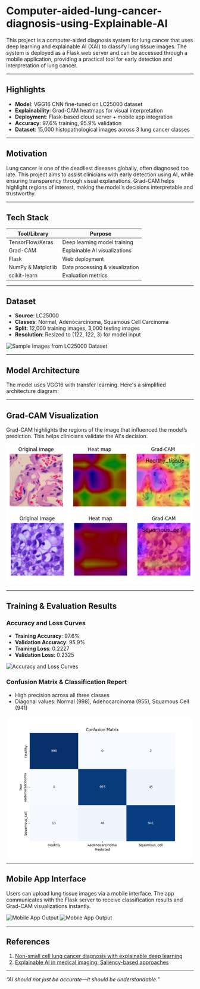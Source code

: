 # Computer-aided-lung-cancer-diagnosis-using-Explainable-AI
This project is a computer-aided diagnosis system for lung cancer that uses deep learning and explainable AI (XAI) to classify lung tissue images. The system is deployed as a Flask web server and can be accessed through a mobile application, providing a practical tool for early detection and interpretation of lung cancer. 

---


##  Highlights

-  **Model**: VGG16 CNN fine-tuned on LC25000 dataset  
-  **Explainability**: Grad-CAM heatmaps for visual interpretation  
-  **Deployment**: Flask-based cloud server + mobile app integration  
-  **Accuracy**: 97.6% training, 95.9% validation  
-  **Dataset**: 15,000 histopathological images across 3 lung cancer classes  

---

##  Motivation

Lung cancer is one of the deadliest diseases globally, often diagnosed too late. This project aims to assist clinicians with early detection using AI, while ensuring transparency through visual explanations. Grad-CAM helps highlight regions of interest, making the model's decisions interpretable and trustworthy.

---

##  Tech Stack

| Tool/Library     | Purpose                          |
|------------------|----------------------------------|
| TensorFlow/Keras | Deep learning model training     |
| Grad-CAM         | Explainable AI visualizations    |
| Flask            | Web deployment                   |
| NumPy & Matplotlib | Data processing & visualization |
| scikit-learn     | Evaluation metrics               |

---

##  Dataset

- **Source**: LC25000  
- **Classes**: Normal, Adenocarcinoma, Squamous Cell Carcinoma  
- **Split**: 12,000 training images, 3,000 testing images  
- **Resolution**: Resized to (122, 122, 3) for model input  

![Sample Images from LC25000 Dataset](src/images/lc25000_samples.png)

---

##  Model Architecture

The model uses VGG16 with transfer learning. Here's a simplified architecture diagram:


---

##  Grad-CAM Visualization

Grad-CAM highlights the regions of the image that influenced the model’s prediction. This helps clinicians validate the AI's decision.

![Grad-CAM Heatmaps](src/images/gradcam_result_n.png)
![Grad-CAM Heatmaps](src/images/gradcam_result_scc.png)

---

##  Training & Evaluation Results

###  Accuracy and Loss Curves

- **Training Accuracy**: 97.6%  
- **Validation Accuracy**: 95.9%  
- **Training Loss**: 0.2227  
- **Validation Loss**: 0.2325  

![Accuracy and Loss Curves](images/accuracy_loss_curves.png)

###  Confusion Matrix & Classification Report

- High precision across all three classes  
- Diagonal values: Normal (998), Adenocarcinoma (955), Squamous Cell (941)

![Confusion Matrix and Report](src/images/cf_matrix.png)

---

##  Mobile App Interface

Users can upload lung tissue images via a mobile interface. The app communicates with the Flask server to receive classification results and Grad-CAM visualizations instantly.

![Mobile App Output](src/images/lc_ACA.png)
![Mobile App Output](src/images/lc_Normal.png)

---


##  References

1. [Non-small cell lung cancer diagnosis with explainable deep learning](https://www.sciencedirect.com/science/article/pii/S0169260722004898)  
2. [Explainable AI in medical imaging: Saliency-based approaches](https://www.sciencedirect.com/science/article/pii/S0720048X23001018)

---

_“AI should not just be accurate—it should be understandable.”_

